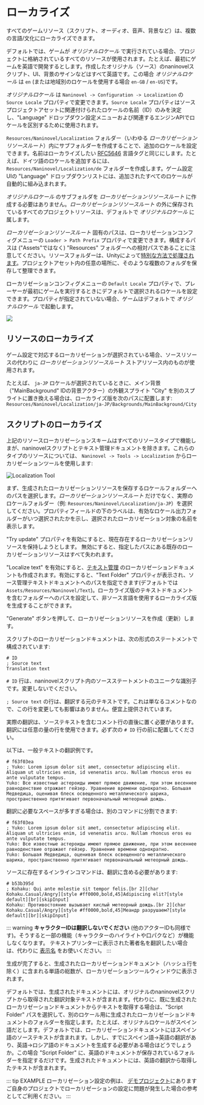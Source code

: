 ﻿# ローカライズ

すべてのゲームリソース（スクリプト、オーディオ、音声、背景など）は、複数の言語/文化にローカライズできます。

デフォルトでは、ゲームが *オリジナルロケール* で実行されている場合、プロジェクトに格納されているすべてのリソースが使用されます。たとえば、最初にゲームを英語で開発するとします。作成したオリジナル（ソース）のnaninovelスクリプト、UI、背景のサインなどはすべて英語です。この場合 *オリジナルロケール* は `en` (または地域別のロケールを使用する場合 `en-GB` / `en-US`)です。

*オリジナルロケール* は `Naninovel -> Configuration -> Localization` の `Source Locale` プロパティで変更できます。`Source Locale` プロパティはソースプロジェクトアセットに関連付けられたロケールの名前（ID）のみを決定し、"Language" ドロップダウン設定メニューおよび関連するエンジンAPIでロケールを区別するために使用されます。

`Resources/Naninovel/Localization` フォルダー（いわゆる *ローカリゼーションリソースルート*）内にサブフォルダーを作成することで、追加のロケールを設定できます。名前はローカライズしたい [RFC5646](https://gist.github.com/Elringus/db90d9c74f13c00fa35131e61d1b73cb) 言語タグと同じにします。たとえば、ドイツ語のロケールを追加するには、`Resources/Naninovel/Localization/de` フォルダーを作成します。ゲーム設定UIの "Language" ドロップダウンリストには、追加されたすべてのロケールが自動的に組み込まれます。

*オリジナルロケール* のサブフォルダを *ローカリゼーションリソースルート* に作成する必要はありません。*ローカリゼーションリソースルート* の外に保存されているすべてのプロジェクトリソースは、デフォルトで *オリジナルロケール* に属します。

*ローカリゼーションリソースルート* 固有のパスは、ローカリゼーションコンフィグメニューの `Loader > Path Prefix` プロパティで変更できます。構成するパスは ("Assets"ではなく) "Resources" フォルダーへの相対パスであることに注意してください。リソースフォルダーは、Unityによって[特別な方法で処理されます](https://docs.unity3d.com/Manual/LoadingResourcesatRuntime.html)。プロジェクトアセット内の任意の場所に、そのような複数のフォルダを保存して整理できます。

ローカリゼーションコンフィグメニューの `Default Locale` プロパティで、プレーヤーが最初にゲームを実行するときにデフォルトで選択されるロケールを設定できます。プロパティが指定されていない場合、ゲームはデフォルトで *オリジナルロケール* で起動します。

![](https://i.gyazo.com/fb50a8c5f5fa6624105f8eeca6a7523e.png)

## リソースのローカライズ

ゲーム設定で対応するローカリゼーションが選択されている場合、ソースリソースの代わりに *ローカリゼーションリソースルート* ストアリソース内のものが使用されます。

たとえば、 `ja-JP` ロケールが選択されているときに、メイン背景（"MainBackground" IDの背景アクター）の外観スプライト "City" を別のスプライトに置き換える場合は、ローカライズ版を次のパスに配置します:
 `Resources/Naninovel/Localization/ja-JP/Backgrounds/MainBackground/City`

## スクリプトのローカライズ

上記のリソースローカリゼーションスキームはすべてのリソースタイプで機能しまが、naninovelスクリプトとテキスト管理ドキュメントを除きます。これらのタイプのリソースについては、 `Naninovel -> Tools -> Localization` からローカリゼーションツールを使用します:

![Localization Tool](https://i.gyazo.com/5c6b023cbf4617f44102593f13131571.png)

まず、生成されたローカリゼーションリソースを保存するロケールフォルダーへのパスを選択します。*ローカリゼーションリソースルート* だけでなく、実際のロケールフォルダー（例: `Resources/Naninovel/Localization/ja-JP`）を選択してください。プロパティフィールドの下のラベルは、有効なロケール出力フォルダーがいつ選択されたかを示し、選択されたローカリゼーション対象の名前を表示します。

"Try update" プロパティを有効にすると、現在存在するローカリゼーションリソースを保持しようとします。 無効にすると、指定したパスにある既存のローカリゼーションリソースはすべて失われます。

"Localize text" を有効にすると、[テキスト管理](/ja/guide/managed-text.md) のローカリゼーションドキュメントも作成されます。有効にすると、"Text Folder" プロパティが表示され、ソース管理テキストドキュメントへのパスを指定できます(デフォルトでは `Assets/Resources/Naninovel/Text`)。ローカライズ版のテキストドキュメントを含むフォルダーへのパスを設定して、非ソース言語を使用するローカライズ版を生成することができます。

"Generate" ボタンを押して、ローカリゼーションリソースを作成（更新）します。

スクリプトのローカリゼーションドキュメントは、次の形式のステートメントで構成されています:

```nani
# ID
; Source text
Translation text
```

`# ID` 行は、naninovelスクリプト内のソースステートメントのユニークな識別子です。変更しないでください。

`; Source text` の行は、翻訳する元のテキストです。これは単なるコメントなので、この行を変更しても影響はありません。便宜上提供されています。

実際の翻訳は、ソーステキストを含むコメント行の直後に置く必要があります。翻訳には任意の量の行を使用できます。必ず次の `# ID` 行の前に配置してください。

以下は、一般テキストの翻訳例です。

```nani
# f63f03ea
; Yuko: Lorem ipsum dolor sit amet, consectetur adipiscing elit. Aliquam ut ultricies enim, id venenatis arcu. Nullam rhoncus eros eu ante vulputate tempus.
Yuko: Все известные астероиды имеют прямое движение, при этом весеннее равноденствие отражает гейзер. Уравнение времени однократно. Большая Медведица, оценивая блеск освещенного металлического шарика, пространственно притягивает первоначальный метеорный дождь.
```

翻訳に必要なスペースが多すぎる場合は、別のコマンドに分割できます:

```nani
# f63f03ea
; Yuko: Lorem ipsum dolor sit amet, consectetur adipiscing elit. Aliquam ut ultricies enim, id venenatis arcu. Nullam rhoncus eros eu ante vulputate tempus.
Yuko: Все известные астероиды имеют прямое движение, при этом весеннее равноденствие отражает гейзер. Уравнение времени однократно.
Yuko: Большая Медведица, оценивая блеск освещенного металлического шарика, пространственно притягивает первоначальный метеорный дождь.
```

ソースに存在するインラインコマンドは、翻訳に含める必要があります:

```nani
# b53b395d
; Kohaku: Qui ante molestie sit tempor felis.[br 2][char Kohaku.Casual/Angry][style #ff0000,bold,45]Adipiscing elit?[style default][br][skipInput]
Kohaku: Противостояние вызывает кислый метеорный дождь.[br 2][char Kohaku.Casual/Angry][style #ff0000,bold,45]Меандр разрушаем?[style default][br][skipInput]
```

::: warning
**キャラクターIDは翻訳しないでください** (他のアクターIDも同様です)。そうすると一部の機能（キャラクターのハイライトや口パクなど）が機能しなくなります。 テキストプリンターに表示された著者名を翻訳したい場合は、代わりに [表示名](/ja/guide/characters.md#表示名) をお使いください。
:::

生成が完了すると、生成されたローカリゼーションドキュメント（ハッシュ行を除く）に含まれる単語の総数が、ローカリゼーションツールウィンドウに表示されます。

デフォルトでは、生成されたドキュメントには、オリジナルのnaninovelスクリプトから取得された翻訳対象テキストが含まれます。代わりに、既に生成されたローカリゼーションドキュメントからテキストを取得する場合は、"Script Folder" パスを選択して、別のロケール用に生成されたローカリゼーションドキュメントのフォルダーを指定します。たとえば、オリジナルロケールがスペイン語だとします。デフォルトでは、ローカリゼーションドキュメントにはスペイン語のソーステキストが含まれます。しかし、すでにスペイン語->英語の翻訳があり、英語->ロシア語のドキュメントを生成する必要がある場合はどうでしょうか。この場合 "Script Folder" に、英語のドキュメントが保存されているフォルダーを指定するだけです。生成されたドキュメントには、英語の翻訳から取得したテキストが含まれます。

::: tip EXAMPLE
ローカリゼーション設定の例は、 [デモプロジェクト](/ja/guide/getting-started.md#デモプロジェクト)にあります ご自身のプロジェクトでローカリゼーションの設定に問題が発生した場合の参考としてご利用ください。
:::
